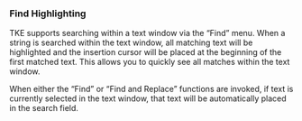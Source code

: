 ### Find Highlighting

TKE supports searching within a text window via the “Find” menu.  When a string is searched within the text window, all matching text will be highlighted and the insertion cursor will be placed at the beginning of the first matched text.  This allows you to quickly see all matches within the text window.

When either the “Find” or “Find and Replace” functions are invoked, if text is currently selected in the text window, that text will be automatically placed in the search field.